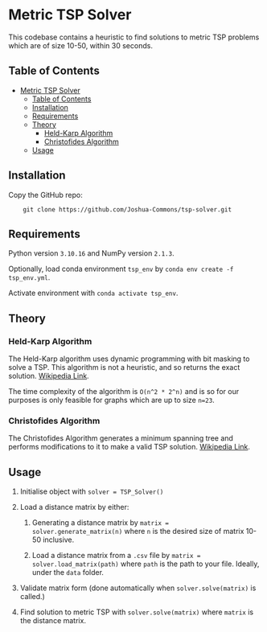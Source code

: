 # Metric TSP Solver

This codebase contains a heuristic to find solutions to metric TSP problems which are of size 10-50, within 30 seconds.

## Table of Contents

- [Metric TSP Solver](#metric-tsp-solver)
  - [Table of Contents](#table-of-contents)
  - [Installation](#installation)
  - [Requirements](#requirements)
  - [Theory](#theory)
    - [Held-Karp Algorithm](#held-karp-algorithm)
    - [Christofides Algorithm](#christofides-algorithm)
  - [Usage](#usage)

## Installation

Copy the GitHub repo:
```
    git clone https://github.com/Joshua-Commons/tsp-solver.git
```

## Requirements

Python version `3.10.16` and NumPy version `2.1.3`. 

Optionally, load conda environment `tsp_env` by `conda env create -f tsp_env.yml`.

Activate environment with `conda activate tsp_env`.

## Theory

### Held-Karp Algorithm

The Held-Karp algorithm uses dynamic programming with bit masking to solve a TSP. This algorithm is not a heuristic, and so returns the exact solution. [Wikipedia Link](!https://en.wikipedia.org/wiki/Held%E2%80%93Karp_algorithm).

The time complexity of the algorithm is `O(n^2 * 2^n)` and is so for our purposes is only feasible for graphs which are up to size `n=23`.

### Christofides Algorithm

The Christofides Algorithm generates a minimum spanning tree and performs modifications to it to make a valid TSP solution. [Wikipedia Link](!https://en.wikipedia.org/wiki/Christofides_algorithm).

## Usage

1. Initialise object with `solver = TSP_Solver()`

2. Load a distance matrix by either:

    1. Generating a distance matrix by `matrix = solver.generate_matrix(n)` where 
    `n` is the desired size of matrix 10-50 inclusive.

    2. Load a distance matrix from a `.csv` file by `matrix = solver.load_matrix(path)` where
    `path` is the path to your file. Ideally, under the `data` folder.

3. Validate matrix form (done automatically when `solver.solve(matrix)` is called.)

4. Find solution to metric TSP with `solver.solve(matrix)` where `matrix` is the
distance matrix.